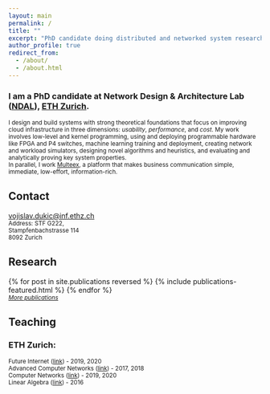 ```yaml
---
layout: main
permalink: /
title: ""
excerpt: "PhD candidate doing distributed and networked system research"
author_profile: true
redirect_from:
  - /about/
  - /about.html
---
```


<h3 id="contact">
I am a PhD candidate at Network Design & Architecture Lab (<a class="flink" href="https://ndal.ethz.ch/">NDAL</a>), <a class="flink" href="https://www.ethz.ch/">ETH Zurich</a>.</h3>

<small>
I design and build systems with strong theoretical foundations that focus on improving cloud infrastructure in three dimensions: <i>usability</i>, <i>performance</i>, and <i>cost</i>. My work involves low-level and kernel programming, using and deploying programmable hardware like FPGA and P4 switches, machine learning training and deployment, creating network and workload simulators, designing novel algorithms and heuristics, and evaluating and analytically proving key system properties.
<br/>
In parallel, I work <a class="flink" href="https://multeex.com/">Multeex</a>, a platform that makes business communication simple, immediate, low-effort, information-rich.
</small>


Contact
------
<span class="c_main">vojislav.dukic@inf.ethz.ch</span> <br/>
<small>
Address: STF  G222, <br />
Stampfenbachstrasse 114 <br />
8092 Zurich <br />
</small>

Research
------

<div class="featured_posts">
{% for post in site.publications reversed %}
  {% include publications-featured.html %}
{% endfor %}
</div>

<div><small><a class="flink" style="font-style: italic;" href="{{ base_path }}/publications">More publications</a></small></div>


Teaching
------
<h3>ETH Zurich:</h3>
<small>
Future Internet (<a class="flink" href="https://ndal.ethz.ch/courses/fi.html">link</a>) - 2019, 2020 <br />
Advanced Computer Networks (<a class="flink" href="http://www.vvz.ethz.ch/Vorlesungsverzeichnis/lerneinheit.view?lerneinheitId=120681&semkez=2018S&lang=en">link</a>) - 2017, 2018 <br />
Computer Networks (<a class="flink" href="https://ndal.ethz.ch/courses/networks.html">link</a>) - 2019, 2020 <br />
Linear Algebra (<a class="flink" href="https://metaphor.ethz.ch/x/2019/hs/401-1151-00L/">link</a>) - 2016
</small>
